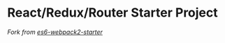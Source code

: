 # React/Redux/Router Starter Project



*Fork from [es6-webpack2-starter](https://github.com/micooz/es6-webpack2-starter)*